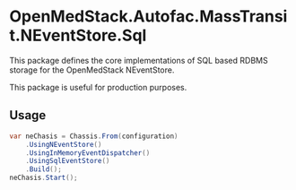 # OpenMedStack.Autofac.MassTransit.NEventStore.Sql

This package defines the core implementations of SQL based RDBMS storage for the OpenMedStack NEventStore.

This package is useful for production purposes.

## Usage

```csharp
var neChasis = Chassis.From(configuration)
    .UsingNEventStore()
    .UsingInMemoryEventDispatcher()
    .UsingSqlEventStore() 
    .Build();
neChasis.Start();
```
